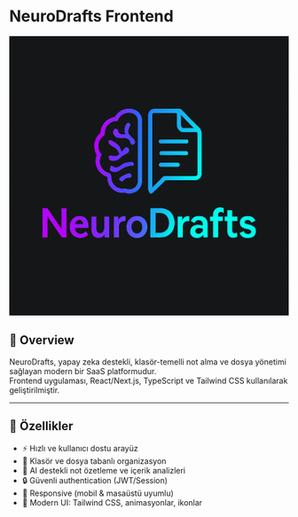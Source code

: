 # NeuroDrafts Frontend

![NeuroDrafts](public/logo.png)

## 🚀 Overview

NeuroDrafts, yapay zeka destekli, klasör-temelli not alma ve dosya yönetimi sağlayan modern bir SaaS platformudur.  
Frontend uygulaması, React/Next.js, TypeScript ve Tailwind CSS kullanılarak geliştirilmiştir.

---

## 🌟 Özellikler

- ⚡️ Hızlı ve kullanıcı dostu arayüz
- 📂 Klasör ve dosya tabanlı organizasyon
- 📝 AI destekli not özetleme ve içerik analizleri
- 🔒 Güvenli authentication (JWT/Session)
- 📱 Responsive (mobil & masaüstü uyumlu)
- 🎨 Modern UI: Tailwind CSS, animasyonlar, ikonlar
